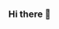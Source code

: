 ### Hi there 👋

<!--
**B3rlin-1/B3rlin-1** is a ✨ _special_ ✨ repository because its `README.md` (this file) appears on your GitHub profile.

Here are some ideas to get you started:

👋 Hi there, I'm Sultan!

👨‍💻 I'm a passionate Flutter developer with building beautiful, high-performance mobile apps for both Android and iOS platforms.

📱 My expertise lies in using Flutter to create engaging user interfaces and delivering a seamless user experience. I'm well-versed in using state management, asynchronous programming, and third-party packages to develop feature-rich apps that can be customized to meet the needs of various clients.

🌟 Some of my key skills include:

Flutter app development
Dart programming language
Responsive UI design
🔭 I'm always exploring new technologies and techniques to improve my skills and stay up-to-date with the latest trends in mobile development.

📫 Feel free to reach out to me via email at ks24724222@gmail.com to discuss potential collaborations or job opportunities.

🚀 Let's build some amazing apps together!
-->
